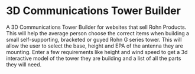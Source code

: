 # 3D Communications Tower Builder

A 3D Communications Tower Builder for websites that sell Rohn Products. This will help the average person choose the correct items when building a small self-supporting, bracketed or guyed Rohn G series tower. This will allow the user to select the base, height and EPA of the antenna they are mounting. Enter a few requirements like height and wind speed to get a 3d interactive model of the tower they are building and a list of all the parts they will need.
